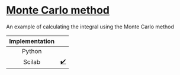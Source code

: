 # [Monte Carlo method](https://en.wikipedia.org/wiki/Monte_Carlo_method)
An example of calculating the integral using the Monte Carlo method

| Implementation |                                         |
|:--------------:|:---------------------------------------:|
| Python         |                                         |
| Scilab         | [:heavy_check_mark:](./monte-carlo.sce) |
